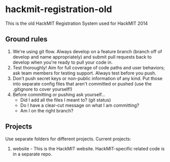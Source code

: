 hackmit-registration-old
==========
This is the old HackMIT Registration System used for HackMIT 2014

Ground rules
-----------
1. We're using git flow. Always develop on a feature branch (branch off of develop and name appropriately) and submit pull requests back to develop when you're ready to pull your code in.
2. Test thoroughly! Aim for full coverage of code paths and user behaviors; ask team members for testing support. Always test before you push.
3. Don't push secret keys or non-public information of any kind. Put those into separate config files that aren't committed or pushed (use the .gitignore to cover yourself!)
4. Before committing or pushing ask yourself...
    - Did I add all the files I meant to? (git status)
    - Do I have a clear-cut message on what I am committing?
    - Am I on the right branch?

Projects
------------
Use separate folders for different projects. Current projects:
1. website - This is the HackMIT website. HackMIT-specific related code is in a separate repo.
